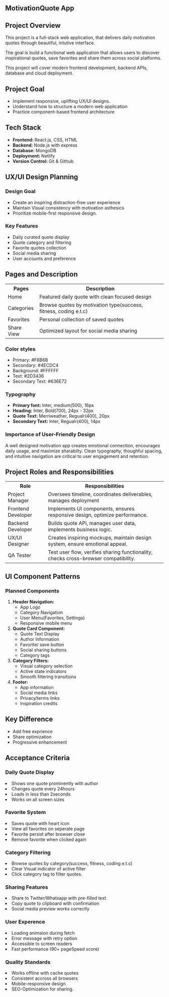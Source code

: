 <section>
  <h1>MotivationQuote App</h1>
  <section>
    <h2>Project Overview</h2>
    <p>This project is a full-stack web application, that delivers daily motivation quotes through beautiful, intutive interface. </p>
    <p>The goal is build a functional web application that allows users to discover inspirational quotes, save favorites and share them across
    social platforms.</p>
    <p>This project will cover modern frontend development, backend APIs, database and cloud deployment.</p>
  </section>
  <section>
    <h2>Project Goal</h2>
    <ul>
      <li>Implement responsive, uplifting UX/UI designs.</li>
      <li>Understand how to structure a modern web application</li>
      <li>Practice component-based frontend architecture</li>
    </ul>
  </section>
  <section>
    <h2>Tech Stack</h2>
    <ul>
      <li><strong>Frontend: </strong> React.js, CSS, HTML</li>
      <li><strong>Backend: </strong> Node.js with express</li>
      <li><strong>Database: </strong> MongoDB</li>
      <li><strong>Deployment: </strong> Netlify</li>
      <li><strong>Version Control: </strong> Git & Github</li>
    </ul>
  </section>
</section>
<section>
  <h2>UX/UI Design Planning</h2>
  <section>
    <h3>Design Goal</h3>
    <ul>
      <li>Create an inspiring distraction-free user experience</li>
      <li>Maintain Visual consistency with motivation asthesics</li>
      <li>Prioritize mobile-first responsive design.</li>
    </ul>
  </section>
  <section>
    <h3>Key Features</h3>
    <ul>
      <li>Daily curated quote display</li>
      <li>Quote category and filtering</li>
      <li>Favorite quotes collection</li>
      <li>Social media sharing</li>
      <li>User accounts and preference</li>
    </ul>
  </section>
</section>
<section>
  <h2>Pages and Description</h2>
  <table>
    <tr>
      <th>Pages</th>
      <th>Description</th>
    </tr>
    <tr>
      <td>Home</td>
      <td>Featured daily quote with clean focused design</td>
    </tr>
    <tr>
      <td>Categories</td>
      <td>Browse quotes by motivation type(success, fitness, coding e.t.c)</td>
    </tr>
    <tr>
      <td>Favorites</td>
      <td>Personal collection of saved quotes</td>
    </tr>
    <tr>
      <td>Share View</td>
      <td>Optimized layout for social media sharing</td>
    </tr>
  </table>
  <section>
    <h3>Color styles</h3>
    <ul>
      <li>Primary: #F6B6B </li>
      <li>Secondary: #4ECDC4 </li>
      <li>Background: #FFFFFF </li>
      <li>Text: #2D3436 </li>
      <li>Secondary Text: #636E72 </li>
    </ul>
  </section>
  <section>
    <h3>Typography</h3>
    <ul>
      <li><strong>Primary font:</strong> Inter, medium(500), 16px</li>
      <li><strong>Heading:</strong> Inter, Bold(700), 24px - 32px</li>
      <li><strong>Quote Text:</strong> Merriweather, Regualr(400), 20px</li>
      <li><strong>Secondary Text:</strong> Inter, Regualr(400), 14px</li>
    </ul>
  </section>
  <section>
    <h3>Importance of User-Friendly Design </h3>
    <p>A well designed motivation app creates emotional connection, encourages daily usage, and maximize sharabilty. 
      Clean typography, thoughful spacing, and intuitive navigation are critical to user engagement and retention.</p>
  </section>
</section>
<section>
  <h2>Project Roles and Responsibilities</h2>
  <table>
    <tr>
      <th>Role</th>
      <th>Responsibilities</th>
    </tr>
    <tr>
      <td>Project Manager</td>
      <td>Oversees timeline, coordinates deliverables, manages deployment</td>
    </tr>
    <tr>
      <td>Frontend Developer</td>
      <td>Implements UI components, ensures responsive design, optimize performance.</td>
    </tr>
    <tr>
      <td>Backend Developer</td>
      <td>Builds quote APi, manages user data, implements business logic.</td>
    <tr>
      <td>UX/UI Designer</td>
      <td>Creates inspiring mockups, maintain design system, ensure emotional appeal.</td>
    </tr>
    <tr>
      <td>QA Tester</td>
      <td>Test user flow, verifies sharing functionality, checks cross-browser compatibility.</td>
    </tr>
  </table>
</section>
<section>
  <h2>UI Component Patterns</h2>
  <h3>Planned Components</h3>
  <ol>
    <li>
      <strong>Header Navigation:</strong>
      <ul>
        <li>App Logo</li>
        <li>Category Navigation</li>
        <li>User Menu(Favorites, Settings)</li>
        <li>Responsive mobile menu</li>
      </ul>
    </li>
    <li>
      <strong>Quote Card Component:</strong>
      <ul>
        <li>Quote Text Display</li>
        <li>Author Information</li>
        <li>Favorite/ save button</li>
        <li>Social sharing buttons</li>
        <li>Category tags</li>
      </ul>
    </li>
     <li>
      <strong>Category Filters:</strong>
      <ul>
        <li>Visual category selection</li>
        <li>Active state indicators</li>
        <li>Smooth filtering transitions</li>
      </ul>
    </li>
     <li>
      <strong>Footer:</strong>
      <ul>
        <li>App information</li>
        <li>Social media links</li>
        <li>Privacy/terms links</li>
        <li>Inspiration credits</li>
      </ul>
    </li>
  </ol>
 
</section>
<section>
  <h2>Key Difference</h2>
  <ul>
    <li>Add free exprience</li>
    <li>Share optimization</li>
    <li>Progressive enhancement</li>
  </ul>
</section>
<section>
  <h2>Acceptance Criteria</h2>
  <section>
    <h3>Daily Quote Display</h3>
    <li>Shows one quote prominently with author</li>
    <li>Changes quote every 24hours</li>
    <li>Loads in less than 2seconds</li>
    <li>Works on all screen sizes</li>
  </section>
  <section>
    <h3>Favorite System</h3>
    <li>Saves quote with heart icon</li>
    <li>View all favorites on seperate page</li>
    <li>Favorite persist after browser close</li>
    <li>Remove favorite when clicked again</li>
  </section>
  <section>
    <h3> Category Filtering</h3>
    <li>Browse quotes by category(success, fitness, coding e.t.c)</li>
    <li>Clear Visual indicator of active filter</li>
    <li>Click category tag to filter quotes.</li>
  </section>
  <section>
    <h3> Sharing Features</h3>
    <li>Share to Twitter/Whatsapp with pre-filled text</li>
    <li>Copy quote to clipboard with confirmation</li>
    <li>Social media preview works correctly</li>
  </section>
  <section>
    <h3> User Experence</h3>
    <li>Loading animaion during fetch</li>
    <li>Error message with retry option</li>
    <li>Accessible to screen readers</li>
    <li>Fast performance (90+ pageSpeed score)</li>
  </section>
  <section>
    <h3> Quality Standards</h3>
    <li>Works offline with cache quotes</li>
    <li>Consistent accross all browsers</li>
    <li>Mobile-responsive design</li>
    <li>SEO-Optimization for sharing.</li>
  </section>
</section>
























